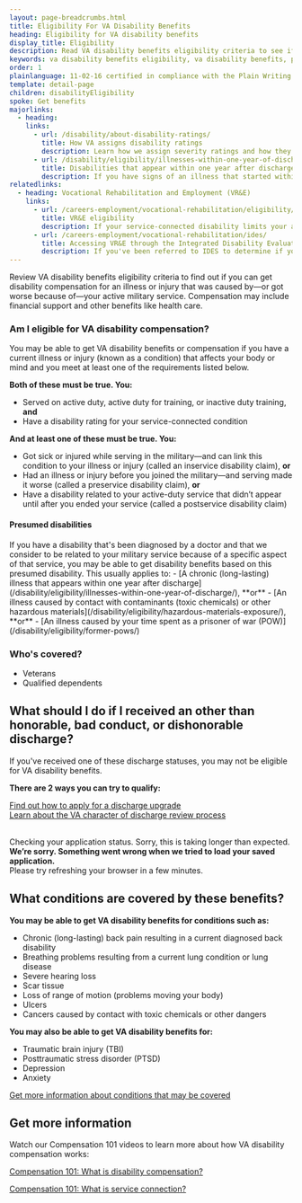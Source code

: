 ```yaml
---
layout: page-breadcrumbs.html
title: Eligibility For VA Disability Benefits
heading: Eligibility for VA disability benefits
display_title: Eligibility
description: Read VA disability benefits eligibility criteria to see if you qualify for compensation for a presumptive disability or other service-connected conditions. A presumptive disability is an illness or injury we believe is related to military service. You can also learn more about dependent eligibility.
keywords: va disability benefits eligibility, va disability benefits, presumptive disability
order: 1
plainlanguage: 11-02-16 certified in compliance with the Plain Writing Act
template: detail-page
children: disabilityEligibility
spoke: Get benefits
majorlinks:
  - heading:
    links:
      - url: /disability/about-disability-ratings/
        title: How VA assigns disability ratings
        description: Learn how we assign severity ratings and how they affect your disability payments.
      - url: /disability/eligibility/illnesses-within-one-year-of-discharge/
        title: Disabilities that appear within one year after discharge
        description: If you have signs of an illness that started within a year after you were discharged from active service, find out if you can get disability benefits.
relatedlinks:
  - heading: Vocational Rehabilitation and Employment (VR&E)
    links:
      - url: /careers-employment/vocational-rehabilitation/eligibility/
        title: VR&E eligibility
        description: If your service-connected disability limits your ability to work or prevents you from working, find out if you can get VR&E benefits and services—like help exploring employment options and getting more training if required.
      - url: /careers-employment/vocational-rehabilitation/ides/
        title: Accessing VR&E through the Integrated Disability Evaluation System (IDES)
        description: If you've been referred to IDES to determine if you're medically unfit for duty due to a service-connected disability, find out how to access VR&E services as quickly as possible.
---
```


<div itemscope itemtype="https://schema.org/FAQPage">
<div itemprop="description"  class="va-introtext">

Review VA disability benefits eligibility criteria to find out if you can get disability compensation for an illness or injury that was caused by—or got worse because of—your active military service. Compensation may include financial support and other benefits like health care.

</div>

<div class="feature" markdown="1">

<div itemprop="mainEntity" itemscope itemtype="https://schema.org/Question">
<h3 itemprop="name">Am I eligible for VA disability compensation?</h3>
<div itemprop="acceptedAnswer" itemscope itemtype="https://schema.org/Answer">
<div itemprop="text">

You may be able to get VA disability benefits or compensation if you have a current illness or injury (known as a condition) that affects your body or mind and you meet at least one of the requirements listed below.

<b>Both of these must be true. You:</b>

- Served on active duty, active duty for training, or inactive duty training, <b>and</b>
- Have a disability rating for your service-connected condition

**And at least one of these must be true. You:**

- Got sick or injured while serving in the military—and can link this condition to your illness or injury (called an inservice disability claim), **or**
- Had an illness or injury before you joined the military—and serving made it worse (called a preservice disability claim), **or**
- Have a disability related to your active-duty service that didn’t appear until after you ended your service (called a postservice disability claim)

<h4>Presumed disabilities</h4>
If you have a disability that's been diagnosed by a doctor and that we consider to be related to your military service because of a specific aspect of that service, you may be able to get disability benefits based on this presumed disability. This usually applies to:
- [A chronic (long-lasting) illness that appears within one year after discharge](/disability/eligibility/illnesses-within-one-year-of-discharge/), **or**
- [An illness caused by contact with contaminants (toxic chemicals) or other hazardous materials](/disability/eligibility/hazardous-materials-exposure/), **or**
- [An illness caused by your time spent as a prisoner of war (POW)](/disability/eligibility/former-pows/)

</div>
</div>
</div>

<div itemscope itemtype="https://schema.org/Question">
<h3 itemprop="name">Who's covered?</h3>
<div itemprop="acceptedAnswer" itemscope itemtype="https://schema.org/Answer">
<div itemprop="text">

- Veterans
- Qualified dependents

</div>
</div>
</div>

</div>

<div iitemscope itemtype="https://schema.org/Question">
<h2 itemprop="name">What should I do if I received an other than honorable, bad conduct, or dishonorable discharge?</h2>
<div itemprop="acceptedAnswer" itemscope itemtype="https://schema.org/Answer">
<div itemprop="text">

If you've received one of these discharge statuses, you may not be eligible for VA disability benefits.

**There are 2 ways you can try to qualify:**

[Find out how to apply for a discharge upgrade](/discharge-upgrade-instructions/)<br/>
[Learn about the VA character of discharge review process](/discharge-upgrade-instructions/#other-options)

</div>
</div>
</div>

<div markdown="0"><br></div>
<div data-widget-type="disability-app-status" data-widget-timeout="20">
  <div class="loading-indicator-container">
    <div class="loading-indicator" role="progressbar" aria-valuetext="Checking your application status."></div>
    <span class="loading-indicator-message loading-indicator-message--normal">
      Checking your application status.
    </span>
    <span class="loading-indicator-message loading-indicator-message--slow vads-u-display--none" aria-hidden="true">
      Sorry, this is taking longer than expected.
    </span>
  </div>
  <span class="static-widget-content vads-u-display--none" aria-hidden="true"></span>
  <div class="usa-alert usa-alert-error sip-application-error vads-u-display--none" aria-hidden="true">
    <div class="usa-alert-body">
      <strong>We’re sorry. Something went wrong when we tried to load your saved application.</strong><br>Please try refreshing your browser in a few minutes.
    </div>
  </div>
</div>

<div itemscope itemtype="https://schema.org/Question">
<h2 itemprop="name">What conditions are covered by these benefits?</h2>
<div itemprop="acceptedAnswer" itemscope itemtype="https://schema.org/Answer">
<div itemprop="text">

**You may be able to get VA disability benefits for conditions such as:**

- Chronic (long-lasting) back pain resulting in a current diagnosed back disability
- Breathing problems resulting from a current lung condition or lung disease
- Severe hearing loss
- Scar tissue
- Loss of range of motion (problems moving your body)
- Ulcers
- Cancers caused by contact with toxic chemicals or other dangers

**You may also be able to get VA disability benefits for:**

- Traumatic brain injury (TBI)
- Posttraumatic stress disorder (PTSD)
- Depression
- Anxiety

[Get more information about conditions that may be covered](https://www.benefits.va.gov/compensation/dbq_ListBySymptom.asp)

## Get more information

Watch our Compensation 101 videos to learn more about how VA disability compensation works:

[Compensation 101: What is disability compensation?](https://www.youtube.com/watch?v=T3RodE0nGFc)

[Compensation 101: What is service connection?](https://www.youtube.com/watch?v=h4vKqUlrdys)

</div>
</div>
</div>
<div markdown="0"><br></div>
</div>
